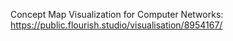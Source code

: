 Concept Map Visualization for Computer Networks: https://public.flourish.studio/visualisation/8954167/
